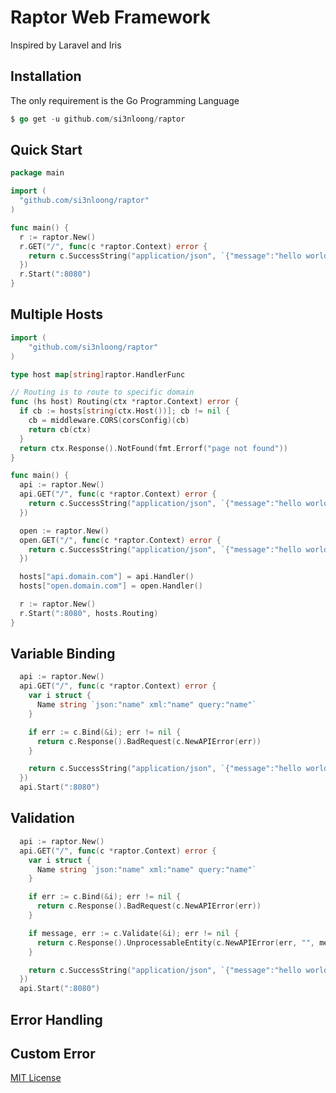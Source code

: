 # Raptor Web Framework

Inspired by Laravel and Iris

## Installation

The only requirement is the Go Programming Language

```go
$ go get -u github.com/si3nloong/raptor
```

## Quick Start

```go
package main

import (
  "github.com/si3nloong/raptor"
)

func main() {
  r := raptor.New()
  r.GET("/", func(c *raptor.Context) error {
    return c.SuccessString("application/json", `{"message":"hello world"}`)
  })
  r.Start(":8080")
}
```

## Multiple Hosts

```go
import (
    "github.com/si3nloong/raptor"
)

type host map[string]raptor.HandlerFunc

// Routing is to route to specific domain
func (hs host) Routing(ctx *raptor.Context) error {
  if cb := hosts[string(ctx.Host())]; cb != nil {
    cb = middleware.CORS(corsConfig)(cb)
    return cb(ctx)
  }
  return ctx.Response().NotFound(fmt.Errorf("page not found"))
}

func main() {
  api := raptor.New()
  api.GET("/", func(c *raptor.Context) error {
	return c.SuccessString("application/json", `{"message":"hello world"}`)
  })

  open := raptor.New()
  open.GET("/", func(c *raptor.Context) error {
	return c.SuccessString("application/json", `{"message":"hello world"}`)
  })

  hosts["api.domain.com"] = api.Handler()
  hosts["open.domain.com"] = open.Handler()

  r := raptor.New()
  r.Start(":8080", hosts.Routing)
}
```

## Variable Binding

```go
  api := raptor.New()
  api.GET("/", func(c *raptor.Context) error {
    var i struct {
	  Name string `json:"name" xml:"name" query:"name"`
	}

	if err := c.Bind(&i); err != nil {
	  return c.Response().BadRequest(c.NewAPIError(err))
	}

	return c.SuccessString("application/json", `{"message":"hello world"}`)
  })
  api.Start(":8080")
```

## Validation

```go
  api := raptor.New()
  api.GET("/", func(c *raptor.Context) error {
    var i struct {
	  Name string `json:"name" xml:"name" query:"name"`
    }

    if err := c.Bind(&i); err != nil {
      return c.Response().BadRequest(c.NewAPIError(err))
    }

    if message, err := c.Validate(&i); err != nil {
      return c.Response().UnprocessableEntity(c.NewAPIError(err, "", message))
    }

	return c.SuccessString("application/json", `{"message":"hello world"}`)
  })
  api.Start(":8080")
```

## Error Handling

## Custom Error

[MIT License](https://github.com/si3nloong/raptor/blob/master/LICENSE)
